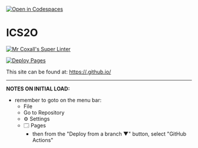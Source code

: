 [![Open in Codespaces](https://classroom.github.com/assets/launch-codespace-2972f46106e565e64193e422d61a12cf1da4916b45550586e14ef0a7c637dd04.svg)](https://classroom.github.com/open-in-codespaces?assignment_repo_id=18213417)
# ICS2O

[![Mr Coxall's Super Linter](https://github.com/<MTHS-ICD2O-1-2024/ICD2O-Unit-1-02-Aryan-Amirdad>/workflows/Mr%20Coxall's%20Super%20Linter/badge.svg)](https://github.com/<MTHS-ICD2O-1-2024/ICD2O-Unit-1-02-Aryan-Amirdad>/actions)

[![Deploy Pages](https://github.com/<MTHS-ICD2O-1-2024/ICD2O-Unit-1-02-Aryan-Amirdad>/workflows/Deploy%20Pages/badge.svg)](https://github.com/<MTHS-ICD2O-1-2024/ICD2O-Unit-1-02-Aryan-Amirdad>/actions)

This site can be found at: [https://<OWNER>.github.io/<REPOSITORY>](https://<OWNER>.github.io/<REPOSITORY>)

---

**NOTES ON INITIAL LOAD:**
- remember to goto on the menu bar:
  - File
  - Go to Repository
  - ⚙ Settings
  - 🗔 Pages
    - then from the "Deploy from a branch ▼" button, select "GitHub Actions"
